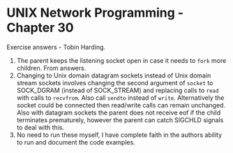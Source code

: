 UNIX Network Programming - Chapter 30
======================================
Exercise answers - Tobin Harding.

1. The parent keeps the listening socket open in case it needs to `fork` more
   children. From answers.
2. Changing to Unix domain datagram sockets instead of Unix domain stream
   sockets involves changing the second argument of `socket` to SOCK_DGRAM
   (instead of SOCK_STREAM) and replacing calls to `read` with calls to
   `recvfrom`. Also call `sendto` instead of `write`. Alternatively the socket
   could be connected then read/write calls can remain unchanged. Also with
   datagram sockets the parent does not receive eof if the child terminates
   prematurely, however the parent can catch SIGCHLD signals to deal with this. 
3. No need to run these myself, I have complete faith in the authors ability to
   run and document the code examples.
